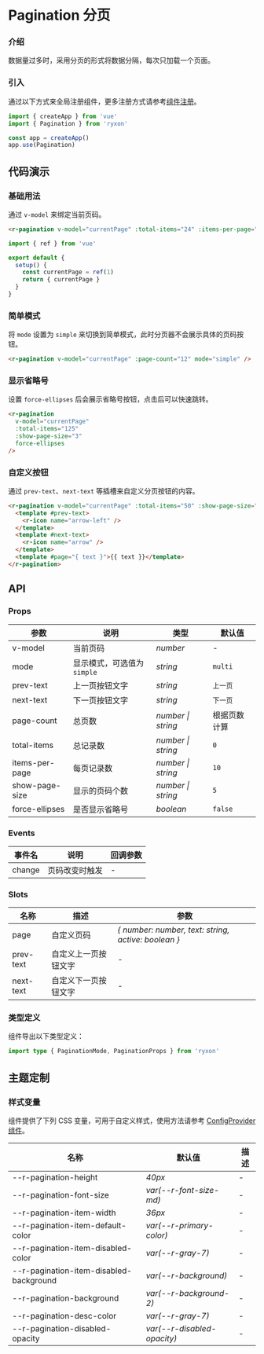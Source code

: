 # Pagination 分页

### 介绍

数据量过多时，采用分页的形式将数据分隔，每次只加载一个页面。

### 引入

通过以下方式来全局注册组件，更多注册方式请参考[组件注册](#/zh-CN/advanced-usage#zu-jian-zhu-ce)。

```js
import { createApp } from 'vue'
import { Pagination } from 'ryxon'

const app = createApp()
app.use(Pagination)
```

## 代码演示

### 基础用法

通过 `v-model` 来绑定当前页码。

```html
<r-pagination v-model="currentPage" :total-items="24" :items-per-page="5" />
```

```js
import { ref } from 'vue'

export default {
  setup() {
    const currentPage = ref(1)
    return { currentPage }
  }
}
```

### 简单模式

将 `mode` 设置为 `simple` 来切换到简单模式，此时分页器不会展示具体的页码按钮。

```html
<r-pagination v-model="currentPage" :page-count="12" mode="simple" />
```

### 显示省略号

设置 `force-ellipses` 后会展示省略号按钮，点击后可以快速跳转。

```html
<r-pagination
  v-model="currentPage"
  :total-items="125"
  :show-page-size="3"
  force-ellipses
/>
```

### 自定义按钮

通过 `prev-text`、`next-text` 等插槽来自定义分页按钮的内容。

```html
<r-pagination v-model="currentPage" :total-items="50" :show-page-size="5">
  <template #prev-text>
    <r-icon name="arrow-left" />
  </template>
  <template #next-text>
    <r-icon name="arrow" />
  </template>
  <template #page="{ text }">{{ text }}</template>
</r-pagination>
```

## API

### Props

| 参数 | 说明 | 类型 | 默认值 |
| --- | --- | --- | --- |
| v-model | 当前页码 | _number_ | - |
| mode | 显示模式，可选值为 `simple` | _string_ | `multi` |
| prev-text | 上一页按钮文字 | _string_ | `上一页` |
| next-text | 下一页按钮文字 | _string_ | `下一页` |
| page-count | 总页数 | _number \| string_ | 根据页数计算 |
| total-items | 总记录数 | _number \| string_ | `0` |
| items-per-page | 每页记录数 | _number \| string_ | `10` |
| show-page-size | 显示的页码个数 | _number \| string_ | `5` |
| force-ellipses | 是否显示省略号 | _boolean_ | `false` |

### Events

| 事件名 | 说明           | 回调参数 |
| ------ | -------------- | -------- |
| change | 页码改变时触发 | -        |

### Slots

| 名称 | 描述 | 参数 |
| --- | --- | --- |
| page | 自定义页码 | _{ number: number, text: string, active: boolean }_ |
| prev-text | 自定义上一页按钮文字 | - |
| next-text | 自定义下一页按钮文字 | - |

### 类型定义

组件导出以下类型定义：

```ts
import type { PaginationMode, PaginationProps } from 'ryxon'
```

## 主题定制

### 样式变量

组件提供了下列 CSS 变量，可用于自定义样式，使用方法请参考 [ConfigProvider 组件](/zh/component/config-provider.html)。

| 名称                                    | 默认值                      | 描述 |
| --------------------------------------- | --------------------------- | ---- |
| --r-pagination-height                   | _40px_                      | -    |
| --r-pagination-font-size                | _var(--r-font-size-md)_     | -    |
| --r-pagination-item-width               | _36px_                      | -    |
| --r-pagination-item-default-color       | _var(--r-primary-color)_    | -    |
| --r-pagination-item-disabled-color      | _var(--r-gray-7)_           | -    |
| --r-pagination-item-disabled-background | _var(--r-background)_       | -    |
| --r-pagination-background               | _var(--r-background-2)_     | -    |
| --r-pagination-desc-color               | _var(--r-gray-7)_           | -    |
| --r-pagination-disabled-opacity         | _var(--r-disabled-opacity)_ | -    |
